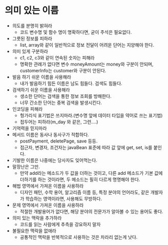 # 의미 있는 이름
- 의도를 분명히 밝혀라
  - 코드 변수명 및 함수 명이 명확하다면, 굳이 주석은 필요없다.
- 그릇된 정보를 피하라
  - list, array와 같이 일반적으로 정보 전달이 어려운 단어는 지양해야 한다.
- 의미 있게 구분하라
    - c1, c2, c3와 같이 연속된 숫자는 피해라
    - 명확한 관례가 없다면 변수 moneyAmount는 money와 구분이 안되며, customerInfo는 customer와 구분이 안된다.
- 발음 하기 쉬운 이름을 사용해라
    - 내가 발음하기 힘든 이름은 남도 힘들다. 검색도 힘들다.
- 검색하기 쉬운 이름을 사용해라
    - 생소한 단어는 검색을 통한 정보 조회를 방해한다.
    - 너무 간소한 단어는 중복 검색을 발생시킨다.
- 인코딩을 피해라
    - 헝가리식 표기법은 쓰지마라.(변수명 앞에 데이터 타입을 약어로 쓰는 표기법)
    - 접두어는 피하라(m_day 와 같은, 그런....)
- 기억력을 믿지마라
- 메서드 이름은 동사나 동사구가 적합하다.
    - postPayment, deletePage, save 등등.
    - 접근자, 변경자, 조건자는 javaBean 표준에 따라 값 앞에 get, set, is를 붙인다.
- 기발한 이름은 나중에는 당사자도 잊어먹는다.
- 말장난은 그만.
    - 만약 add라는 메소드가 두 값을 더하는 것이고, 다른 add 메소드가 기본 값에 더하기를 하는 것이라면, 두 메소드는 필히 다르게 명명해야 한다.
- 해법 영역에서 가져온 이름을 사용하라
    - 디자인 패턴, 수학 용어, 알고리즘 이름 등, 특정 분야의 언어라도, 같은 개발자가 학습하는 영역이라면, 사용해도 무방하다.
- 문제 영역에서 가져온 이름을 사용하라
    - 적절한 개발용어가 없다면, 해당 분야의 전문가가 알아볼 수 있는 용어도 좋다.
- 의미 있는 맥락을 추가하라
    - 코드를 읽는 사람에게 추측을 강요하지 말자
- 불필요한 맥락을 없애라
    - 공통적인 맥락을 반복적으로 사용하는 것은 차라리 없는게 낫다.